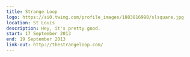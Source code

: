 ```yaml
---
title: Strange Loop
logo: https://si0.twimg.com/profile_images/1883816998/slsquare.jpg
location: St Louis
description: Hey, it's pretty good.
start: 17 September 2013
end: 19 September 2013
link-out: http://thestrangeloop.com/
---
```

